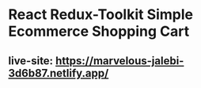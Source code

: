 # React Redux-Toolkit Simple Ecommerce Shopping Cart

## live-site: https://marvelous-jalebi-3d6b87.netlify.app/

